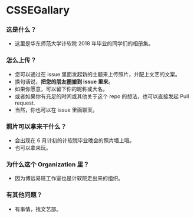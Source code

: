 # CSSEGallary

### 这是什么？

- 这里是华东师范大学计软院 2018 年毕业的同学们的相册集。

### 怎么上传？

- 您可以通过在 issue 里面发起新的主题来上传照片，并配上文艺的文案。
- 换句话说，**把您的朋友圈搬到 issue 里来**。
- 如果你愿意，可以留下你的昵称或大名。
- 或者如果你有充足的时间或其他关于这个 repo 的想法，也可以直接发起 Pull request.
- 当然，你也可以在 issue 里面聊天。

### 照片可以拿来干什么？

- 会出现在 6 月计初的计软院毕业晚会的照片墙上哦。
- 也可以拿来玩。

### 为什么这个 Organization 里？

- 因为博远易班工作室也是计软院走出来的组织。

### 有其他问题？

- 有事情，找文艺部。
